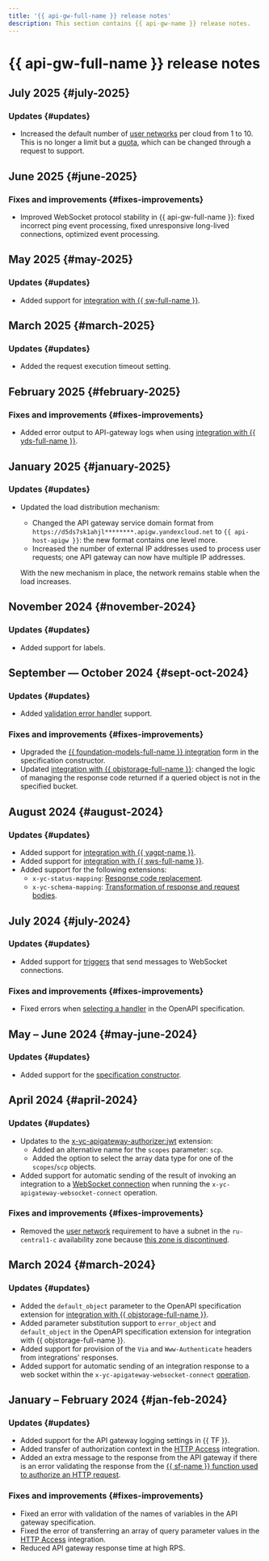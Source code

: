 ```yaml
---
title: '{{ api-gw-full-name }} release notes'
description: This section contains {{ api-gw-name }} release notes.
---
```


# {{ api-gw-full-name }} release notes

## July 2025 {#july-2025}

### Updates {#updates}

* Increased the default number of [user networks](concepts/networking.md#user-network) per cloud from 1 to 10. This is no longer a limit but a [quota](concepts/limits.md#api-gw-quotas), which can be changed through a request to support.

## June 2025 {#june-2025}

### Fixes and improvements {#fixes-improvements}

* Improved WebSocket protocol stability in {{ api-gw-full-name }}: fixed incorrect ping event processing, fixed unresponsive long-lived connections, optimized event processing.

## May 2025 {#may-2025}

### Updates {#updates}

* Added support for [integration with {{ sw-full-name }}](operations/spec-constructor/workflows.md).

## March 2025 {#march-2025}

### Updates {#updates}

* Added the request execution timeout setting.

## February 2025 {#february-2025}

### Fixes and improvements {#fixes-improvements}

* Added error output to API-gateway logs when using [integration with {{ yds-full-name }}](concepts/extensions/datastreams.md).

## January 2025 {#january-2025}

### Updates {#updates}

* Updated the load distribution mechanism:
    * Changed the API gateway service domain format from `https://d5ds7sk1ahjl********.apigw.yandexcloud.net` to `{{ api-host-apigw }}`: the new format contains one level more.
    * Increased the number of external IP addresses used to process user requests; one API gateway can now have multiple IP addresses.

    With the new mechanism in place, the network remains stable when the load increases.

## November 2024 {#november-2024}

### Updates {#updates}

* Added support for labels.

## September — October 2024 {#sept-oct-2024}

### Updates {#updates}

* Added [validation error handler](concepts/extensions/validator.md#errorhandler) support.

### Fixes and improvements {#fixes-improvements}

* Upgraded the [{{ foundation-models-full-name }} integration](operations/spec-constructor/yagpt.md) form in the specification constructor.
* Updated [integration with {{ objstorage-full-name }}](operations/spec-constructor/object-storage.md): changed the logic of managing the response code returned if a queried object is not in the specified bucket.

## August 2024 {#august-2024}

### Updates {#updates}

* Added support for [integration with {{ yagpt-name }}](operations/spec-constructor/yagpt.md).
* Added support for [integration with {{ sws-full-name }}](concepts/extensions/sws.md).
* Added support for the following extensions:
    * `x-yc-status-mapping`: [Response code replacement](concepts/extensions/status-mapping.md).
    * `x-yc-schema-mapping`: [Transformation of response and request bodies](concepts/extensions/schema-mapping.md).

## July 2024 {#july-2024}

### Updates {#updates}

* Added support for [triggers](concepts/trigger/index.md) that send messages to WebSocket connections.

### Fixes and improvements {#fixes-improvements}

* Fixed errors when [selecting a handler](concepts/index.md#algorithm) in the OpenAPI specification.

## May – June 2024 {#may-june-2024}

### Updates {#updates}

* Added support for the [specification constructor](operations/spec-constructor/index.md).

## April 2024 {#april-2024}

### Updates {#updates}

* Updates to the [x-yc-apigateway-authorizer:jwt](concepts/extensions/jwt-authorizer.md) extension:
    * Added an alternative name for the `scopes` parameter: `scp`.
    * Added the option to select the array data type for one of the `scopes`/`scp` objects.
* Added support for automatic sending of the result of invoking an integration to a [WebSocket connection](concepts/extensions/websocket.md) when running the `x-yc-apigateway-websocket-connect` operation.

### Fixes and improvements {#fixes-improvements}

* Removed the [user network](concepts/networking#user-network) requirement to have a subnet in the `ru-central1-c` availability zone because [this zone is discontinued](../overview/concepts/region.md).

## March 2024 {#march-2024}

### Updates {#updates}

* Added the `default_object` parameter to the OpenAPI specification extension for [integration with {{ objstorage-full-name }}](concepts/extensions/object-storage.md).
* Added parameter substitution support to `error_object` and `default_object` in the OpenAPI specification extension for integration with {{ objstorage-full-name }}.
* Added support for provision of the `Via` and `Www-Authenticate` headers from integrations' responses.
* Added support for automatic sending of an integration response to a web socket within the `x-yc-apigateway-websocket-connect` [operation](concepts/extensions/websocket.md#connect).

## January – February 2024 {#jan-feb-2024}

### Updates {#updates}

* Added support for the API gateway logging settings in {{ TF }}.
* Added transfer of authorization context in the [HTTP Access](concepts/extensions/http.md) integration.
* Added an extra message to the response from the API gateway if there is an error validating the response from the [{{ sf-name }} function used to authorize an HTTP request](concepts/extensions/function-authorizer.md).

### Fixes and improvements {#fixes-improvements}

* Fixed an error with validation of the names of variables in the API gateway specification.
* Fixed the error of transferring an array of query parameter values in the [HTTP Access](concepts/extensions/http.md) integration.
* Reduced API gateway response time at high RPS.
